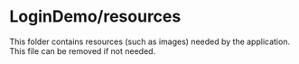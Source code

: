 # LoginDemo/resources

This folder contains resources (such as images) needed by the application. This file can
be removed if not needed.
